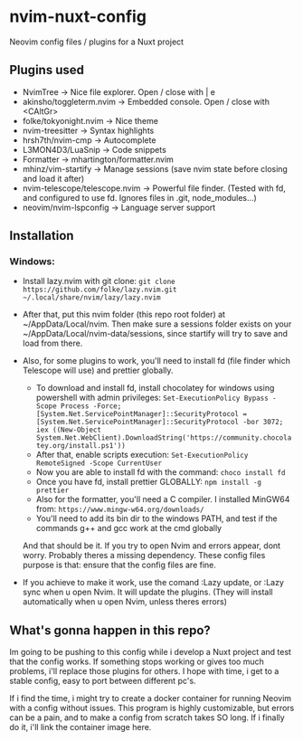 # nvim-nuxt-config

Neovim config files / plugins for a Nuxt project

## Plugins used

- NvimTree -> Nice file explorer. Open / close with <Cn> | <leader>e
- akinsho/toggleterm.nvim -> Embedded console. Open / close with <CAltGr\>
- folke/tokyonight.nvim -> Nice theme
- nvim-treesitter -> Syntax highlights
- hrsh7th/nvim-cmp -> Autocomplete
- L3MON4D3/LuaSnip -> Code snippets
- Formatter -> mhartington/formatter.nvim
- mhinz/vim-startify -> Manage sessions (save nvim state before closing and load it after)
- nvim-telescope/telescope.nvim -> Powerful file finder. (Tested with fd, and configured to use fd. Ignores files in .git, node_modules...)
- neovim/nvim-lspconfig -> Language server support

## Installation

### Windows:
  - Install lazy.nvim with git clone:
    `git clone https://github.com/folke/lazy.nvim.git ~/.local/share/nvim/lazy/lazy.nvim`

  - After that, put this nvim folder (this repo root folder) at ~/AppData/Local/nvim. Then make sure a sessions folder exists on
    your ~/AppData/Local/nvim-data/sessions, since startify will try to save and load from there.

  - Also, for some plugins to work, you'll need to install fd (file finder which Telescope will use) and prettier globally.
      - To download and install fd, install chocolatey for windows using powershell with admin privileges:
    `Set-ExecutionPolicy Bypass -Scope Process -Force; [System.Net.ServicePointManager]::SecurityProtocol = [System.Net.ServicePointManager]::SecurityProtocol -bor 3072; iex ((New-Object System.Net.WebClient).DownloadString('https://community.chocolatey.org/install.ps1'))
    `
      - After that, enable scripts execution: `Set-ExecutionPolicy RemoteSigned -Scope CurrentUser`
      - Now you are able to install fd with the command: `choco install fd`  
      - Once you have fd, install prettier GLOBALLY: `npm install -g prettier`
      - Also for the formatter, you'll need a C compiler. I installed MinGW64 from: `https://www.mingw-w64.org/downloads/`
      - You'll need to add its bin dir to the windows PATH, and test if the commands g++ and gcc work at the cmd globally

    And that should be it. If you try to open Nvim and errors appear, dont worry. Probably theres a missing dependency. These config files purpose is that: ensure that
    the config files are fine.

  - If you achieve to make it work, use the comand :Lazy update, or :Lazy sync when u open Nvim. It will update the plugins. (They will install automatically when u open Nvim, unless
    theres errors)

## What's gonna happen in this repo?

Im going to be pushing to this config while i develop a Nuxt project and test that the config works. If something stops working or gives 
too much problems, i'll replace those plugins for others. I hope with time, i get to a stable config, easy to port between different pc's.

If i find the time, i might try to create a docker container for running Neovim with a config without issues. This program is highly customizable, but errors can be a pain, and to make 
a config from scratch takes SO long. If i finally do it, i'll link the container image here.
